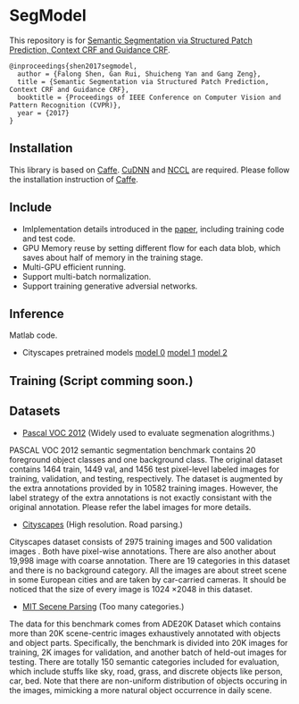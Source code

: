 SegModel
=====


This repository is for [Semantic Segmentation via Structured Patch Prediction, Context CRF and Guidance CRF](http://openaccess.thecvf.com/content_cvpr_2017/papers/Shen_Semantic_Segmentation_via_CVPR_2017_paper.pdf).

    @inproceedings{shen2017segmodel,
      author = {Falong Shen, Gan Rui, Shuicheng Yan and Gang Zeng},
      title = {Semantic Segmentation via Structured Patch Prediction, Context CRF and Guidance CRF},
      booktitle = {Proceedings of IEEE Conference on Computer Vision and Pattern Recognition (CVPR)},
      year = {2017}
    }

Installation
----
This library is based on [Caffe](https://github.com/BVLC/caffe). [CuDNN](https://developer.nvidia.com/cudnn) and [NCCL](https://github.com/NVIDIA/nccl) are required. Please follow
the installation instruction of [Caffe](https://github.com/BVLC/caffe).


Include
----
* Imlplementation details introduced in the [paper](http://openaccess.thecvf.com/content_cvpr_2017/papers/Shen_Semantic_Segmentation_via_CVPR_2017_paper.pdf), 
including training code and test code.
* GPU Memory reuse by setting different flow for each data blob, which saves about half of memory in the training stage.
* Multi-GPU efficient running.
* Support multi-batch normalization.
* Support training generative adversial networks.

Inference
----
Matlab code.

* Cityscapes pretrained models
    [model 0](http://host.robots.ox.ac.uk/pascal/VOC/)
    [model 1](http://host.robots.ox.ac.uk/pascal/VOC/)
    [model 2](http://host.robots.ox.ac.uk/pascal/VOC/)    

Training (Script comming soon.)
----

Datasets
---- 
* [Pascal VOC 2012](http://host.robots.ox.ac.uk/pascal/VOC/) (Widely used to evaluate segmenation alogrithms.)

PASCAL VOC 2012 semantic segmentation benchmark contains 20 foreground object classes and one background class.
The original dataset contains 1464 train, 1449 val, and 1456 test pixel-level labeled images for training, validation, and testing, respectively. 
The dataset is augmented by the extra annotations provided by  in 10582 training images. However, the label strategy of the extra annotations is not exactly consistant 
with the original annotation. Please refer the label images for more details.

* [Cityscapes](https://www.cityscapes-dataset.com/) (High resolution. Road parsing.)

Cityscapes dataset consists of 2975 training images and 500 validation images . Both have pixel-wise annotations. There are also another about 19,998 image with
coarse annotation. There are 19 categories in this dataset and there is no background category. All the images are about street scene in some European cities and are taken by
car-carried cameras. It should be noticed that the size of every image is 1024 ×2048 in this dataset.

* [MIT Secene Parsing](http://sceneparsing.csail.mit.edu/) (Too many categories.)

The data for this benchmark comes from ADE20K Dataset which contains more than 20K scene-centric images exhaustively annotated with objects and object parts. Specifically, the benchmark is divided into 20K images for training, 2K images for validation, and another batch of held-out images for testing. There are totally 150 semantic categories included for evaluation, which include stuffs like sky, road, grass, and discrete objects like person, car, bed. Note that there are non-uniform distribution of objects occuring in the images, mimicking a more natural object occurrence in daily scene.

